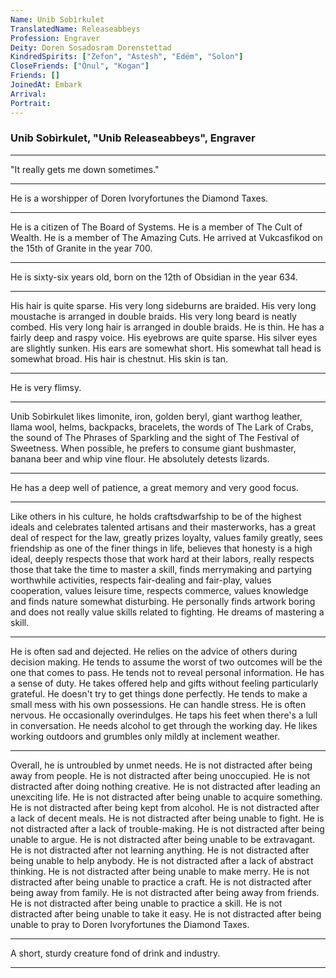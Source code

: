 ```yaml
---
Name: Unib Sobìrkulet
TranslatedName: Releaseabbeys
Profession: Engraver
Deity: Doren Sosadosram Dorenstettad
KindredSpirits: ["Zefon", "Astesh", "Edëm", "Solon"]
CloseFriends: ["Ònul", "Kogan"]
Friends: []
JoinedAt: Embark
Arrival:
Portrait:
---
```


### Unib Sobìrkulet, "Unib Releaseabbeys", Engraver

---

"It really gets me down sometimes."

---

He is a worshipper of Doren Ivoryfortunes the Diamond Taxes.

---

He is a citizen of The Board of Systems. He is a member of The Cult of Wealth. He is a member of The Amazing Cuts. He
arrived at Vukcasfikod on the 15th of Granite in the year 700.

---

He is sixty-six years old, born on the 12th of Obsidian in the year 634.

---

His hair is quite sparse. His very long sideburns are braided. His very long moustache is arranged in double braids. His
very long beard is neatly combed. His very long hair is arranged in double braids. He is thin. He has a fairly deep and
raspy voice. His eyebrows are quite sparse. His silver eyes are slightly sunken. His ears are somewhat short. His
somewhat tall head is somewhat broad. His hair is chestnut. His skin is tan.

---

He is very flimsy.

---

Unib Sobìrkulet likes limonite, iron, golden beryl, giant warthog leather, llama wool, helms, backpacks, bracelets, the
words of The Lark of Crabs, the sound of The Phrases of Sparkling and the sight of The Festival of Sweetness. When
possible, he prefers to consume giant bushmaster, banana beer and whip vine flour. He absolutely detests lizards.

---

He has a deep well of patience, a great memory and very good focus.

---

Like others in his culture, he holds craftsdwarfship to be of the highest ideals and celebrates talented artisans and
their masterworks, has a great deal of respect for the law, greatly prizes loyalty, values family greatly, sees
friendship as one of the finer things in life, believes that honesty is a high ideal, deeply respects those that work
hard at their labors, really respects those that take the time to master a skill, finds merrymaking and partying
worthwhile activities, respects fair-dealing and fair-play, values cooperation, values leisure time, respects commerce,
values knowledge and finds nature somewhat disturbing. He personally finds artwork boring and does not really value
skills related to fighting. He dreams of mastering a skill.

---

He is often sad and dejected. He relies on the advice of others during decision making. He tends to assume the worst of
two outcomes will be the one that comes to pass. He tends not to reveal personal information. He has a sense of duty. He
takes offered help and gifts without feeling particularly grateful. He doesn't try to get things done perfectly. He
tends to make a small mess with his own possessions. He can handle stress. He is often nervous. He occasionally
overindulges. He taps his feet when there's a lull in conversation. He needs alcohol to get through the working day. He
likes working outdoors and grumbles only mildly at inclement weather.

---

Overall, he is untroubled by unmet needs. He is not distracted after being away from people. He is not distracted after
being unoccupied. He is not distracted after doing nothing creative. He is not distracted after leading an unexciting
life. He is not distracted after being unable to acquire something. He is not distracted after being kept from alcohol.
He is not distracted after a lack of decent meals. He is not distracted after being unable to fight. He is not
distracted after a lack of trouble-making. He is not distracted after being unable to argue. He is not distracted after
being unable to be extravagant. He is not distracted after not learning anything. He is not distracted after being
unable to help anybody. He is not distracted after a lack of abstract thinking. He is not distracted after being unable
to make merry. He is not distracted after being unable to practice a craft. He is not distracted after being away from
family. He is not distracted after being away from friends. He is not distracted after being unable to practice a skill.
He is not distracted after being unable to take it easy. He is not distracted after being unable to pray to Doren
Ivoryfortunes the Diamond Taxes.

---

A short, sturdy creature fond of drink and industry.

---
